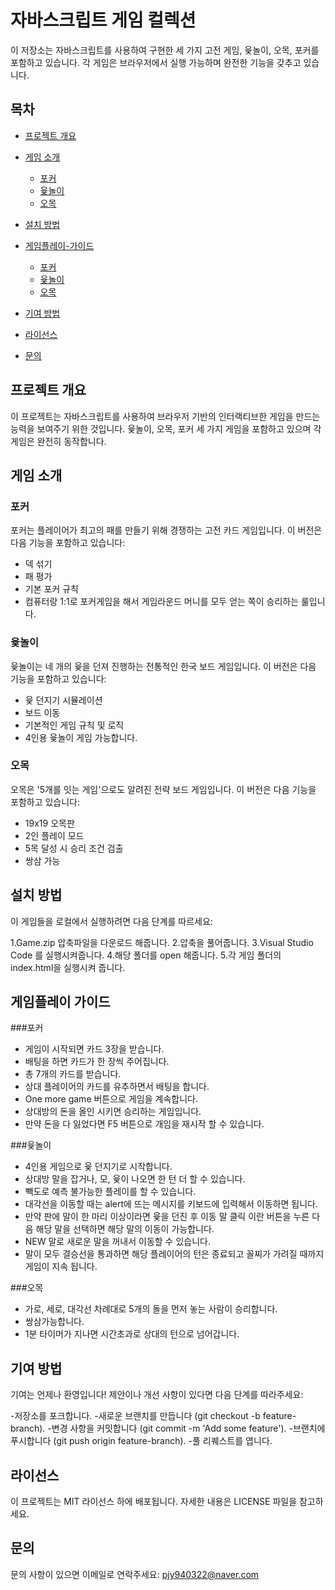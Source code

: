 # 자바스크립트 게임 컬렉션

이 저장소는 자바스크립트를 사용하여 구현한 세 가지 고전 게임, 윷놀이, 오목, 포커를 포함하고 있습니다. 각 게임은 브라우저에서 실행 가능하며 완전한 기능을 갖추고 있습니다.

## 목차

- [프로젝트 개요](#프로젝트-개요)
- [게임 소개](#게임-소개)
  - [포커](#포커)
  - [윷놀이](#윷놀이)
  - [오목](#오목)

- [설치 방법](#설치-방법)
- [게임플레이-가이드](#게임플레이-가이드)
  - [포커](#포커)
  - [윷놀이](#윷놀이)
  - [오목](#오목)
- [기여 방법](#기여-방법)
- [라이선스](#라이선스)
- [문의](#문의)

## 프로젝트 개요

이 프로젝트는 자바스크립트를 사용하여 브라우저 기반의 인터랙티브한 게임을 만드는 능력을 보여주기 위한 것입니다. 윷놀이, 오목, 포커 세 가지 게임을 포함하고 있으며 각 게임은 완전히 동작합니다.

## 게임 소개

### 포커

포커는 플레이어가 최고의 패를 만들기 위해 경쟁하는 고전 카드 게임입니다. 이 버전은 다음 기능을 포함하고 있습니다:
- 덱 섞기
- 패 평가
- 기본 포커 규칙
- 컴퓨터랑 1:1로 포커게임을 해서 게임라운드 머니를 모두 얻는 쪽이 승리하는 룰입니다.

### 윷놀이

윷놀이는 네 개의 윷을 던져 진행하는 전통적인 한국 보드 게임입니다. 이 버전은 다음 기능을 포함하고 있습니다:
- 윷 던지기 시뮬레이션
- 보드 이동
- 기본적인 게임 규칙 및 로직
- 4인용 윷놀이 게임 가능합니다.

### 오목

오목은 '5개를 잇는 게임'으로도 알려진 전략 보드 게임입니다. 이 버전은 다음 기능을 포함하고 있습니다:
- 19x19 오목판
- 2인 플레이 모드
- 5목 달성 시 승리 조건 검출
- 쌍삼 가능



## 설치 방법

이 게임들을 로컬에서 실행하려면 다음 단계를 따르세요:

1.Game.zip 압축파일을 다운로드 해줍니다.
2.압축을 풀어줍니다.
3.Visual Studio Code 를 실행시켜줍니다.
4.해당 폴더를 open 해줍니다.
5.각 게임 폴더의 index.html을 실행시켜 줍니다.

## 게임플레이 가이드

 ###포커 
- 게임이 시작되면 카드 3장을 받습니다.
- 배팅을 하면 카드가 한 장씩 주어집니다.
- 총 7개의 카드를 받습니다.
- 상대 플레이어의 카드를 유추하면서 배팅을 합니다.
- One more game 버튼으로 게임을 계속합니다.
- 상대방의 돈을 올인 시키면 승리하는 게임입니다.
- 만약 돈을 다 잃었다면 F5 버튼으로 개임을 재시작 할 수 있습니다.

###윷놀이
- 4인용 게임으로 윷 던지기로 시작합니다.
- 상대방 말을 잡거나, 모, 윷이 나오면 한 턴 더 할 수 있습니다.
- 빽도로 예측 불가능한 플레이를 할 수 있습니다.
- 대각선을 이동할 때는 alert에 뜨는 메시지를 키보드에 입력해서 이동하면 됩니다.
- 만약 판에 말이 한 마리 이상이라면 윷을 던진 후 이동 말 클릭 이란 버튼을 누른 다음 해당 말을 선택하면 해당 말의 이동이 가능합니다.
- NEW 말로 새로운 말을 꺼내서 이동할 수 있습니다.
- 말이 모두 결승선을 통과하면 해당 플레이어의 턴은 종료되고 꼴찌가 가려질 때까지 게임이 지속 됩니다.
 
 ###오목
 - 가로, 세로, 대각선 차례대로 5개의 돌을 먼저 놓는 사람이 승리합니다.
 - 쌍삼가능합니다.
 - 1분 타이머가 지나면 시간초과로 상대의 턴으로 넘어갑니다.

## 기여 방법
기여는 언제나 환영입니다! 제안이나 개선 사항이 있다면 다음 단계를 따라주세요:

-저장소를 포크합니다.
-새로운 브랜치를 만듭니다 (git checkout -b feature-branch).
-변경 사항을 커밋합니다 (git commit -m 'Add some feature').
-브랜치에 푸시합니다 (git push origin feature-branch).
-풀 리퀘스트를 엽니다.

## 라이선스
이 프로젝트는 MIT 라이선스 하에 배포됩니다. 자세한 내용은 LICENSE 파일을 참고하세요.

## 문의
문의 사항이 있으면 이메일로 연락주세요: pjy940322@naver.com


